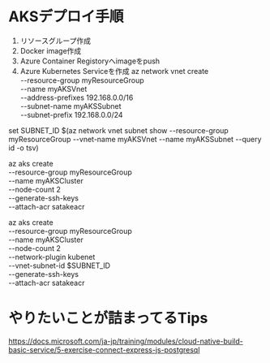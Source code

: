 # AKSデプロイ手順
1. リソースグループ作成
2. Docker image作成
3. Azure Container Registoryへimageをpush
4. Azure Kubernetes Serviceを作成
az network vnet create \
    --resource-group myResourceGroup \
    --name myAKSVnet \
    --address-prefixes 192.168.0.0/16 \
    --subnet-name myAKSSubnet \
    --subnet-prefix 192.168.0.0/24

set SUBNET_ID $(az network vnet subnet show --resource-group myResourceGroup --vnet-name myAKSVnet --name myAKSSubnet --query id -o tsv)

az aks create \
    --resource-group myResourceGroup \
    --name myAKSCluster \
    --node-count 2 \
    --generate-ssh-keys \
    --attach-acr satakeacr

az aks create \
    --resource-group myResourceGroup \
    --name myAKSCluster \
    --node-count 2 \
    --network-plugin kubenet \
    --vnet-subnet-id $SUBNET_ID \
    --generate-ssh-keys \
    --attach-acr satakeacr


# やりたいことが詰まってるTips
https://docs.microsoft.com/ja-jp/training/modules/cloud-native-build-basic-service/5-exercise-connect-express-js-postgresql